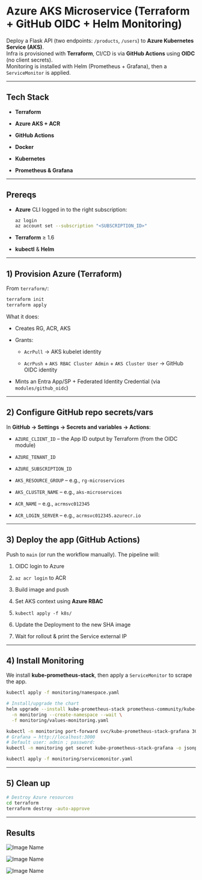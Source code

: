 # Azure AKS Microservice (Terraform + GitHub OIDC + Helm Monitoring)

Deploy a Flask API (two endpoints: `/products`, `/users`) to **Azure Kubernetes Service (AKS)**.  
Infra is provisioned with **Terraform**, CI/CD is via **GitHub Actions** using **OIDC** (no client secrets).  
Monitoring is installed with Helm (Prometheus + Grafana), then a `ServiceMonitor` is applied.

----
## Tech Stack

- **Terraform**
    
- **Azure AKS + ACR**
    
- **GitHub Actions**
    
- **Docker**
    
- **Kubernetes**

- **Prometheus & Grafana** 

----
## Prereqs

- **Azure** CLI logged in to the right subscription:
    
    ```bash
    az login
    az account set --subscription "<SUBSCRIPTION_ID>"
    ```
    
- **Terraform** ≥ 1.6
    
- **kubectl** & **Helm**

----
## 1) Provision Azure (Terraform)

From `terraform/`:

```bash
terraform init
terraform apply
```

What it does:

- Creates RG, ACR, AKS
    
- Grants:
    
    - `AcrPull` → AKS kubelet identity
        
    - `AcrPush` + `AKS RBAC Cluster Admin` + `AKS Cluster User` → GitHub OIDC identity
        
- Mints an Entra App/SP + Federated Identity Credential (via `modules/github_oidc`)

----
## 2) Configure GitHub repo secrets/vars

In **GitHub → Settings → Secrets and variables → Actions**:

- `AZURE_CLIENT_ID` – the App ID output by Terraform (from the OIDC module)
    
- `AZURE_TENANT_ID`
    
- `AZURE_SUBSCRIPTION_ID`
    
- `AKS_RESOURCE_GROUP` – e.g., `rg-microservices`
    
- `AKS_CLUSTER_NAME` – e.g., `aks-microservices`
    
- `ACR_NAME` – e.g., `acrmsvc012345`
    
- `ACR_LOGIN_SERVER` – e.g., `acrmsvc012345.azurecr.io`
    
----
## 3) Deploy the app (GitHub Actions)

Push to `main` (or run the workflow manually). The pipeline will:

1. OIDC login to Azure
    
2. `az acr login` to ACR
    
3. Build image and push
        
4. Set AKS context using **Azure RBAC**
    
5. `kubectl apply -f k8s/`
    
6. Update the Deployment to the new SHA image
    
7. Wait for rollout & print the Service external IP

----
## 4) Install Monitoring

We install **kube-prometheus-stack**, then apply a `ServiceMonitor` to scrape the app.

```bash
kubectl apply -f monitoring/namespace.yaml

# Install/upgrade the chart
helm upgrade --install kube-prometheus-stack prometheus-community/kube-prometheus-stack \
  -n monitoring --create-namespace --wait \
  -f monitoring/values-monitoring.yaml
```

```bash
kubectl -n monitoring port-forward svc/kube-prometheus-stack-grafana 3000:80
# Grafana → http://localhost:3000
# Default user: admin ; password: 
kubectl -n monitoring get secret kube-prometheus-stack-grafana -o jsonpath='{.data.admin-password}' | base64 -d; echo
```

```bash
kubectl apply -f monitoring/servicemonitor.yaml
```

----
## 5) Clean up

```bash
# Destroy Azure resources
cd terraform
terraform destroy -auto-approve
```

----
## Results
![Image Name](assets/Screenshot%202025-09-06%20at%205.56.55 PM.png)

![Image Name](assets/Screenshot%202025-09-06%20at%205.57.18 PM.png)

![Image Name](assets/Screenshot%202025-09-06%20at%206.00.58 PM.png)